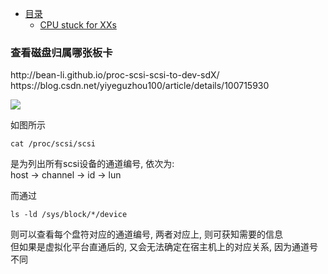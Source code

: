 * [目录](#0)
  * [CPU stuck for XXs](#1)



<h3 id="1">查看磁盘归属哪张板卡</h3>
http://bean-li.github.io/proc-scsi-scsi-to-dev-sdX/
https://blog.csdn.net/yiyeguzhou100/article/details/100715930

![](imgages/3Zs7lRNdCyUPZidBp4LVgWbsyQKDj96Y.png)

如图所示  
```
cat /proc/scsi/scsi
```
是为列出所有scsi设备的通道编号, 依次为:  
host -> channel -> id -> lun

而通过
```
ls -ld /sys/block/*/device
```
则可以查看每个盘符对应的通道编号, 两者对应上, 则可获知需要的信息  
但如果是虚拟化平台直通后的, 又会无法确定在宿主机上的对应关系, 因为通道号不同
